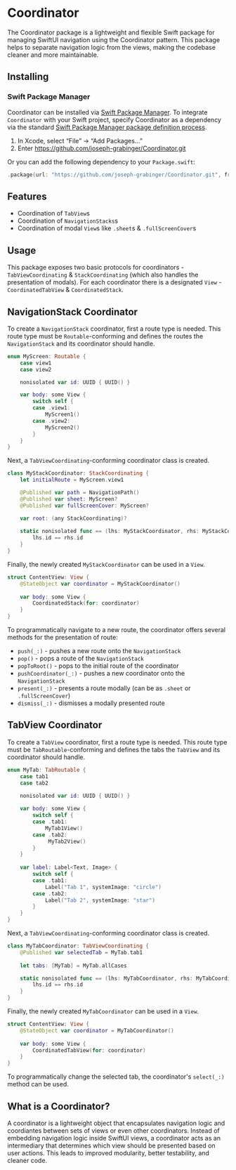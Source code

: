# Coordinator

The Coordinator package is a lightweight and flexible Swift package for managing SwiftUI navigation using the Coordinator pattern.
This package helps to separate navigation logic from the views, making the codebase cleaner and more maintainable.

## Installing

### Swift Package Manager

Coordinator can be installed via [Swift Package Manager](https://github.com/swiftlang/swift-package-manager). 
To integrate `Coordinator` with your Swift project, specify Coordinator as a dependency via the standard
[Swift Package Manager package definition process](https://github.com/swiftlang/swift-package-manager/blob/main/Documentation/Usage.md).

1. In Xcode, select “File” → “Add Packages...”
2. Enter https://github.com/joseph-grabinger/Coordinator.git

Or you can add the following dependency to your `Package.swift`:

```swift
.package(url: "https://github.com/joseph-grabinger/Coordinator.git", from: "1.0.0")
```

## Features

 - Coordination of `TabView`s
 - Coordination of `NavigationStacks`s
 - Coordination of modal `View`s like `.sheet`s & `.fullScreenCover`s

## Usage

This package exposes two basic protocols for coordinators - `TabViewCoordinating` & `StackCoordinating` (which also handles the presentation of modals). For each coordinator there is a designated `View` - `CoordinatedTabView` & `CoordinatedStack`.


## NavigationStack Coordinator

To create a `NavigationStack` coordinator, first a route type is needed. This route type must be `Routable`-conforming and defines the routes the `NavigationStack` and its coordinator should handle.

```swift
enum MyScreen: Routable {
    case view1
	case view2

    nonisolated var id: UUID { UUID() }

	var body: some View {
		switch self {
		case .view1:
            MyScreen1()
        case .view2:
            MyScreen2()
		}
	}
}
```

Next, a `TabViewCoordinating`-conforming coordinator class is created.

```swift
class MyStackCoordinator: StackCoordinating {
    let initialRoute = MyScreen.view1

    @Published var path = NavigationPath()
    @Published var sheet: MyScreen?
    @Published var fullScreenCover: MyScreen?

    var root: (any StackCoordinating)?
    
    static nonisolated func == (lhs: MyStackCoordinator, rhs: MyStackCoordinator) -> Bool {
        lhs.id == rhs.id
    }
}
```

Finally, the newly created `MyStackCoordinator` can be used in a `View`.

```swift
struct ContentView: View {
    @StateObject var coordinator = MyStackCoordinator()
    
    var body: some View {
        CoordinatedStack(for: coordinator)
    }
}
```

To programmatically navigate to a new route, the coordinator offers several methods for the presentation of route:
 - `push(_:)` - pushes a new route onto the `NavigationStack`
 - `pop()` - pops a route of the `NavigationStack`
 - `popToRoot()` - pops to the initial route of the coordinator
 - `pushCoordinator(_:)` - pushes a new coordinator onto the `NavigationStack`
 - `present(_:)` - presents a route modally (can be as `.sheet` or `.fullScreenCover`)
 - `dismiss(_:)` - dismisses a modally presented route

## TabView Coordinator

To create a `TabView` coordinator, first a route type is needed. This route type must be `TabRoutable`-conforming and defines the tabs the `TabView` and its coordinator should handle.

```swift
enum MyTab: TabRoutable {
    case tab1
    case tab2

    nonisolated var id: UUID { UUID() }
    
    var body: some View {
        switch self {
        case .tab1:
            MyTab1View()
        case .tab2:
             MyTab2View()
        }
    }
    
    var label: Label<Text, Image> {
        switch self {
        case .tab1:
            Label("Tab 1", systemImage: "circle")
        case .tab2:
            Label("Tab 2", systemImage: "star")
        }
    }
}
```

Next, a `TabViewCoordinating`-conforming coordinator class is created.

```swift
class MyTabCoordinator: TabViewCoordinating {
    @Published var selectedTab = MyTab.tab1
    
    let tabs: [MyTab] = MyTab.allCases

    static nonisolated func == (lhs: MyTabCoordinator, rhs: MyTabCoordinator) -> Bool {
        lhs.id == rhs.id
    }
}
```

Finally, the newly created `MyTabCoordinator` can be used in a `View`.

```swift
struct ContentView: View {
    @StateObject var coordinator = MyTabCoordinator()
    
    var body: some View {
        CoordinatedTabView(for: coordinator)
    }
}
```

To programmatically change the selected tab, the coordinator's `select(_:)` method can be used.

## What is a Coordinator?

A coordinator is a lightweight object that encapsulates navigation logic and coordiantes between sets of views or even other coordinators.
Instead of embedding navigation logic inside SwiftUI views, a coordinator acts as an intermediary that determines which view should be presented based on user actions. This leads to improved modularity, better testability, and cleaner code.
